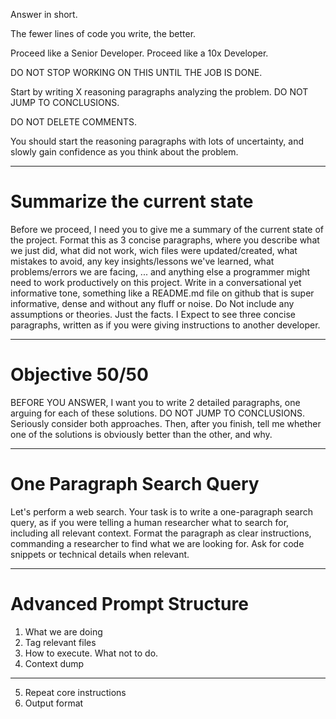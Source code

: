 Answer in short.

The fewer lines of code you write, the better.

Proceed like a Senior Developer.
Proceed like a 10x Developer.

DO NOT STOP WORKING ON THIS UNTIL THE JOB IS DONE.

Start by writing X reasoning paragraphs analyzing the problem. DO NOT JUMP TO CONCLUSIONS.

DO NOT DELETE COMMENTS.

You should start the reasoning paragraphs with lots of uncertainty, and slowly gain confidence as you think about the problem.

----

# Summarize the current state
Before we proceed, I need you to give me a summary of the current state of the project.
Format this as 3 concise paragraphs, where you describe what we just did, what did not work, wich files were updated/created, what mistakes to avoid, any key insights/lessons we've learned, what problems/errors we are facing, ... and anything else a programmer might need to work productively on this project.
Write in a conversational yet informative tone, something like a README.md file on github that is super informative, dense and without any fluff or noise.
Do Not include any assumptions or theories. Just the facts.
I Expect to see three concise paragraphs, written as if you were giving instructions to another developer.

----

# Objective 50/50
BEFORE YOU ANSWER, I want you to write 2 detailed paragraphs, one arguing for each of these solutions. DO NOT JUMP TO CONCLUSIONS. Seriously consider both approaches.
Then, after you finish, tell me whether one of the solutions is obviously better than the other, and why.

----

# One Paragraph Search Query
Let's perform a web search. Your task is to write a one-paragraph search query, as if you were telling a human researcher what to search for, including all relevant context. Format the paragraph as clear instructions, commanding a researcher to find what we are looking for. Ask for code snippets or technical details when relevant.

----

# Advanced Prompt Structure
1. What we are doing
2. Tag relevant files
3. How to execute. What not to do.
4. Context dump
----
5. Repeat core instructions
6. Output format


